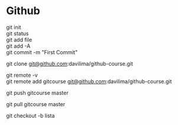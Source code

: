 # Github

git init <br/>
git status <br/>
git add file <br/>
git add -A <br/>
git commit -m "First Commit" <br/>


git clone git@github.com:davilima/github-course.git <br/>

git remote -v  <br/>
git remote add gitcourse git@github.com:davilima/github-course.git <br/>


git push gitcourse master <br/>

git pull gitcourse master <br/>


git checkout -b lista <br/>





 
